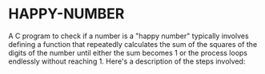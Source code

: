 # HAPPY-NUMBER
A C program to check if a number is a "happy number" typically involves defining a function that repeatedly calculates the sum of the squares of the digits of the number until either the sum becomes 1 or the process loops endlessly without reaching 1. Here's a description of the steps involved:

